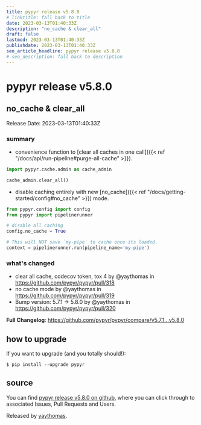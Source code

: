 ```yaml
---
title: pypyr release v5.8.0
# linktitle: fall back to title
date: 2023-03-13T01:40:33Z
description: "no_cache & clear_all"
draft: false
lastmod: 2023-03-13T01:40:33Z
publishdate: 2023-03-13T01:40:33Z
seo_article_headline: pypyr release v5.8.0
# seo_description: fall back to description
---
```

# pypyr release v5.8.0
## no_cache & clear_all
Release Date: 2023-03-13T01:40:33Z

### summary
- convenience function to [clear all caches in one call]({{< ref "/docs/api/run-pipeline#purge-all-cache" >}}).
```python
import pypyr.cache.admin as cache_admin

cache_admin.clear_all()
```
- disable caching entirely with new [no_cache]({{< ref "/docs/getting-started/config#no_cache" >}}) mode.
```python
from pypyr.config import config
from pypyr import pipelinerunner

# disable all caching
config.no_cache = True

# This will NOT save `my-pipe` to cache once its loaded.
context = pipelinerunner.run(pipeline_name='my-pipe')
```

### what's changed
* clear all cache, codecov token, tox 4  by @yaythomas in https://github.com/pypyr/pypyr/pull/318
* no cache mode by @yaythomas in https://github.com/pypyr/pypyr/pull/319
* Bump version: 5.7.1 → 5.8.0 by @yaythomas in https://github.com/pypyr/pypyr/pull/320


**Full Changelog**: https://github.com/pypyr/pypyr/compare/v5.7.1...v5.8.0

## how to upgrade
If you want to upgrade (and you totally should!): 

```text
$ pip install --upgrade pypyr
```

## source
You can find [pypyr release v5.8.0 on github](https://github.com/pypyr/pypyr/releases/tag/v5.8.0), where you can 
click through to associated Issues, Pull Requests and Users.

Released by [yaythomas](https://github.com/yaythomas).

